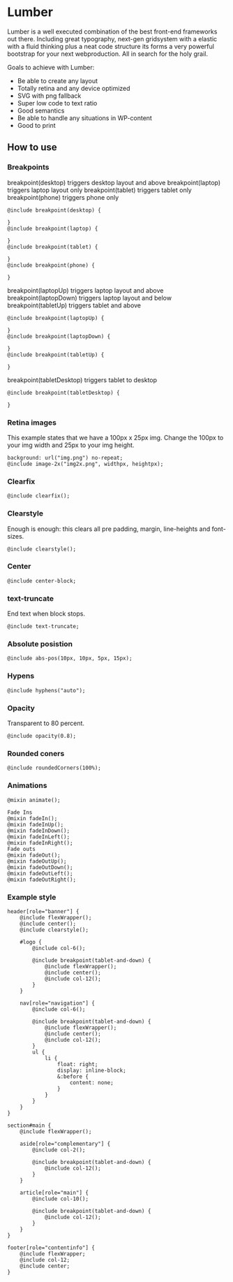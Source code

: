 Lumber
=============

Lumber is a well executed combination of the best front-end frameworks out there. Including great typography, next-gen gridsystem with a elastic with a fluid thinking plus a neat code structure its forms a very powerful bootstrap for your next webproduction. All in search for the holy grail.

Goals to achieve with Lumber:

* Be able to create any layout
* Totally retina and any device optimized
* SVG with png fallback
* Super low code to text ratio
* Good semantics
* Be able to handle any situations in WP-content
* Good to print


How to use
-------

### Breakpoints

breakpoint(desktop) triggers desktop layout and above
breakpoint(laptop) triggers laptop layout only
breakpoint(tablet) triggers tablet only
breakpoint(phone) triggers phone only

    @include breakpoint(desktop) { 
        
    } 
    @include breakpoint(laptop) { 
        
    } 
    @include breakpoint(tablet) { 
        
    } 
    @include breakpoint(phone) { 
        
    } 

breakpoint(laptopUp) triggers laptop layout and above
breakpoint(laptopDown) triggers laptop layout and below
breakpoint(tabletUp) triggers tablet and above

    @include breakpoint(laptopUp) { 
        
    } 
    @include breakpoint(laptopDown) { 
        
    } 
    @include breakpoint(tabletUp) { 
        
    } 

breakpoint(tabletDesktop) triggers tablet to desktop

    @include breakpoint(tabletDesktop) { 
        
    } 


### Retina images

This example states that we have a 100px x 25px img. Change the 100px to your img width and 25px to your img height.

    background: url("img.png") no-repeat;
    @include image-2x("img2x.png", widthpx, heightpx);

### Clearfix

    @include clearfix();

### Clearstyle

Enough is enough: this clears all pre padding, margin, line-heights and font-sizes.

    @include clearstyle();

### Center 

    @include center-block;

### text-truncate

End text when block stops.

    @include text-truncate;

### Absolute posistion

    @include abs-pos(10px, 10px, 5px, 15px);

### Hypens

    @include hyphens("auto");

### Opacity

Transparent to 80 percent.

    @include opacity(0.8);

### Rounded coners

    @include roundedCorners(100%);

### Animations

    @mixin animate();

    Fade Ins
    @mixin fadeIn();
    @mixin fadeInUp();
    @mixin fadeInDown();
    @mixin fadeInLeft();
    @mixin fadeInRight();
    Fade outs
    @mixin fadeOut();
    @mixin fadeOutUp();
    @mixin fadeOutDown();
    @mixin fadeOutLeft();
    @mixin fadeOutRight();

### Example style 

    header[role="banner"] {
        @include flexWrapper();
        @include center();  
        @include clearstyle();

        #logo {
            @include col-6();

            @include breakpoint(tablet-and-down) {
                @include flexWrapper();
                @include center();  
                @include col-12();
            }
        }

        nav[role="navigation"] {
            @include col-6();

            @include breakpoint(tablet-and-down) {
                @include flexWrapper();
                @include center();  
                @include col-12();
            }
            ul {
                li {
                    float: right;
                    display: inline-block;
                    &:before {
                        content: none;
                    }
                }
            }
        }
    }

    section#main {
        @include flexWrapper();

        aside[role="complementary"] { 
            @include col-2();

            @include breakpoint(tablet-and-down) {
                @include col-12();
            }
        }

        article[role="main"] {
            @include col-10();

            @include breakpoint(tablet-and-down) {
                @include col-12();
            }
        }
    }

    footer[role="contentinfo"] { 
        @include flexWrapper;
        @include col-12;
        @include center;
    }